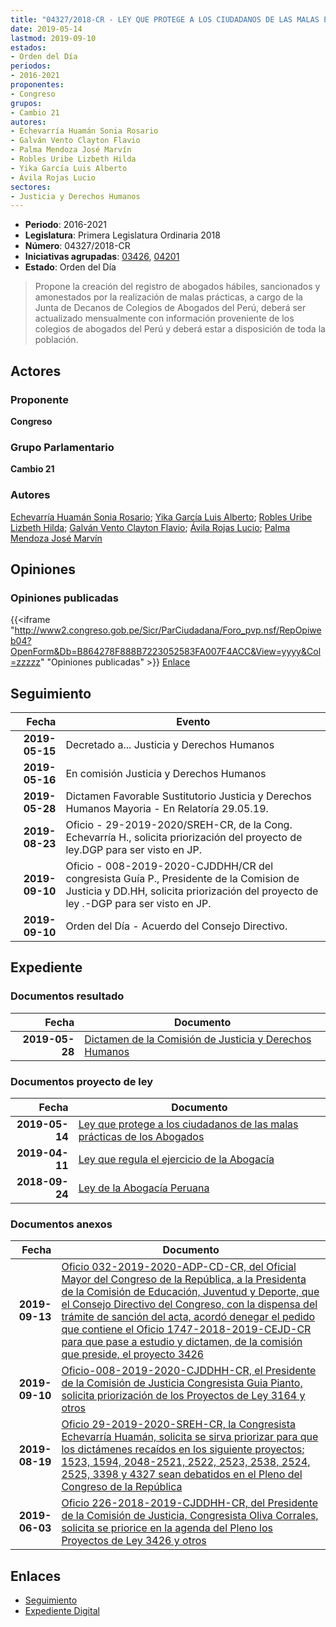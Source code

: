 ```yaml
---
title: "04327/2018-CR - LEY QUE PROTEGE A LOS CIUDADANOS DE LAS MALAS PRÁCTICAS DE LOS ABOGADOS"
date: 2019-05-14
lastmod: 2019-09-10
estados:
- Orden del Día
periodos:
- 2016-2021
proponentes:
- Congreso
grupos:
- Cambio 21
autores:
- Echevarría Huamán Sonia Rosario
- Galván Vento Clayton Flavio
- Palma Mendoza José Marvín
- Robles Uribe Lizbeth Hilda
- Yika García Luis Alberto
- Ávila Rojas Lucio
sectores:
- Justicia y Derechos Humanos
---
```

- **Periodo**: 2016-2021
- **Legislatura**: Primera Legislatura Ordinaria 2018
- **Número**: 04327/2018-CR
- **Iniciativas agrupadas**: [03426](../../03400/03426), [04201](../../04200/04201)
- **Estado**: Orden del Día

> Propone la creación del registro de abogados hábiles, sancionados y amonestados por la realización de malas prácticas, a cargo de la Junta de Decanos de Colegios de Abogados del Perú, deberá ser actualizado mensualmente con información proveniente de los colegios de abogados del Perú y deberá estar a disposición de toda la población.


## Actores

### Proponente

**Congreso**

### Grupo Parlamentario

**Cambio 21**

### Autores

[Echevarría Huamán Sonia Rosario](mailto:mailto:sechevarria@congreso.gob.pe); [Yika García Luis Alberto](mailto:mailto:lyika@congreso.gob.pe); [Robles Uribe Lizbeth Hilda](mailto:mailto:lroblesu@congreso.gob.pe); [Galván Vento Clayton Flavio](mailto:mailto:cgalvan@congreso.gob.pe); [Ávila Rojas Lucio](mailto:mailto:lavilar@congreso.gob.pe); [Palma Mendoza José Marvín](mailto:mailto:jpalma@congreso.gob.pe)

## Opiniones

### Opiniones publicadas

{{<iframe "http://www2.congreso.gob.pe/Sicr/ParCiudadana/Foro_pvp.nsf/RepOpiweb04?OpenForm&Db=B864278F888B7223052583FA007F4ACC&View=yyyy&Col=zzzzz" "Opiniones publicadas" >}}
[Enlace](http://www2.congreso.gob.pe/Sicr/ParCiudadana/Foro_pvp.nsf/RepOpiweb04?OpenForm&Db=B864278F888B7223052583FA007F4ACC&View=yyyy&Col=zzzzz)


## Seguimiento

| Fecha | Evento |
|------:|--------|
| **2019-05-15** | Decretado a... Justicia y Derechos Humanos |
| **2019-05-16** | En comisión Justicia y Derechos Humanos |
| **2019-05-28** | Dictamen Favorable Sustitutorio Justicia y Derechos Humanos Mayoria - En Relatoría 29.05.19. |
| **2019-08-23** | Oficio - 29-2019-2020/SREH-CR, de la Cong. Echevarría H., solicita priorización del proyecto de ley.DGP para ser visto en JP. |
| **2019-09-10** | Oficio - 008-2019-2020-CJDDHH/CR del congresista Guía P., Presidente de la Comision de Justicia y DD.HH, solicita priorización del proyecto de ley .-DGP para ser visto en JP. |
| **2019-09-10** | Orden del Día - Acuerdo del Consejo Directivo. |

## Expediente

### Documentos resultado

| Fecha | Documento |
|------:|-----------|
| **2019-05-28** | [Dictamen de la Comisión de Justicia y Derechos Humanos](http://www.leyes.congreso.gob.pe/Documentos/2016_2021/Dictamenes/Proyectos_de_Ley/03426DC15MAY20190528.pdf) |

### Documentos proyecto de ley

| Fecha | Documento |
|------:|-----------|
| **2019-05-14** | [Ley que protege a los ciudadanos de las malas prácticas de los Abogados](http://www.leyes.congreso.gob.pe/Documentos/2016_2021/Proyectos_de_Ley_y_de_Resoluciones_Legislativas/PL0432720190514.pdf) |
| **2019-04-11** | [Ley que regula el ejercicio de la Abogacía](http://www.leyes.congreso.gob.pe/Documentos/2016_2021/Proyectos_de_Ley_y_de_Resoluciones_Legislativas/PL0420120190411..pdf) |
| **2018-09-24** | [Ley de la Abogacía Peruana](http://www.leyes.congreso.gob.pe/Documentos/2016_2021/Proyectos_de_Ley_y_de_Resoluciones_Legislativas/PL0342620180924.pdf) |

### Documentos anexos

| Fecha | Documento |
|------:|-----------|
| **2019-09-13** | [Oficio 032-2019-2020-ADP-CD-CR, del Oficial Mayor del Congreso de la República, a la Presidenta de la Comisión de Educación, Juventud y Deporte, que el Consejo Directivo del Congreso, con la dispensa del trámite de sanción del acta, acordó denegar el pedido que contiene el Oficio 1747-2018-2019-CEJD-CR para que pase a estudio y dictamen, de la comisión que preside, el proyecto 3426](http://www.leyes.congreso.gob.pe/Documentos/2016_2021/Oficios/Oficialia_Mayor/OFICIO-032-2019-2020-ADP-CD-CR.pdf) |
| **2019-09-10** | [Oficio-008-2019-2020-CJDDHH-CR, el Presidente de la Comisión de Justicia Congresista Guia Pianto, solicita priorización de los Proyectos de Ley 3164 y otros](http://www.leyes.congreso.gob.pe/Documentos/2016_2021/Oficios/Comisiones_Ordinarias/OFICIO-008-2019-2020-CJDDHH-CR.pdf) |
| **2019-08-19** | [Oficio 29-2019-2020-SREH-CR, la Congresista Echevarría Huamán, solicita se sirva priorizar para que los dictámenes recaídos en los siguiente proyectos; 1523, 1594, 2048-2521, 2522, 2523, 2538, 2524, 2525, 3398 y 4327 sean debatidos en el Pleno del Congreso de la República](http://www.leyes.congreso.gob.pe/Documentos/2016_2021/Oficios/Congresistas/OFICIO-29-2019-2020-SREH-CR.pdf) |
| **2019-06-03** | [Oficio 226-2018-2019-CJDDHH-CR, del Presidente de la Comisión de Justicia, Congresista Oliva Corrales, solicita se priorice en la agenda del Pleno los Proyectos de Ley 3426 y otros](http://www.leyes.congreso.gob.pe/Documentos/2016_2021/Oficios/Comisiones_Ordinarias/OFICIO-226-2018-2019-CJDDHH-CR.pdf) |

## Enlaces

- [Seguimiento](http://www2.congreso.gob.pe/Sicr/TraDocEstProc/CLProLey2016.nsf/f7fff46988ca05b1052578e100829cc7/f76f141fc577ec99052583fa007f0c7f?OpenDocument)
- [Expediente Digital](http://www2.congreso.gob.pe/Sicr/TraDocEstProc/Expvirt_2011.nsf/visbusqptramdoc1621/04327?opendocument)

